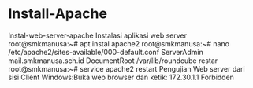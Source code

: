 # Install-Apache
Instal-web-server-apache Instalasi aplikasi web server root@smkmanusa:~# apt instal apache2
root@smkmanusa:~# nano /etc/apache2/sites-available/000-default.conf
ServerAdmin mail.smkmanusa.sch.id
DocumentRoot /var/lib/roundcube
restar
root@smkmanusa:~# service apache2 restart
Pengujian Web server dari sisi Client Windows:Buka web browser dan ketik: 172.30.1.1
Forbidden
